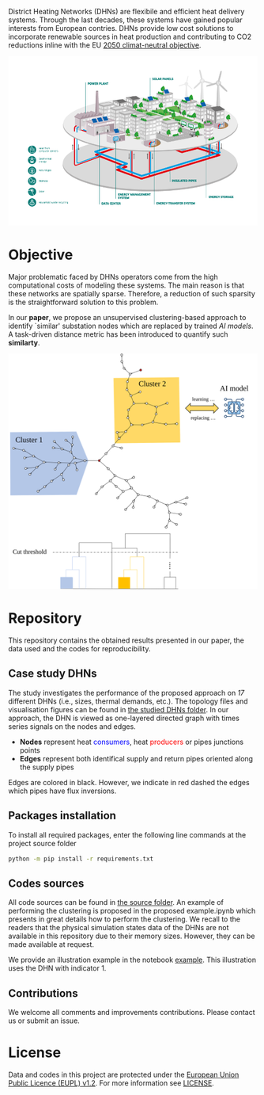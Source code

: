 District Heating Networks (DHNs) are flexibile and efficient heat delivery systems. Through the last decades, these systems have gained popular interests from European contries. DHNs provide low cost solutions to incorporate renewable sources in heat production and contributing to CO2 reductions inline with the EU [2050 climat-neutral objective](https://climate.ec.europa.eu/eu-action/climate-strategies-targets/2050-long-term-strategy_en). 

![DHN illustration, credit to Engie (https://www.engie.com/activites/reseaux-chaleur-froid)](illustration/DHN_illustration.png "DHN illustration, credit to Engie")

# Objective

Major problematic faced by DHNs operators come from the high computational costs of modeling these systems. The main reason is that these networks are spatially sparse. Therefore, a reduction of such sparsity is the straightforward solution to this problem. 


In our **paper**, we propose an unsupervised clustering-based approach to identify `similar' substation nodes which are replaced by trained *AI models*. A task-driven distance metric has been introduced to quantify such **similarty**.


![Proposed clustering](illustration/image.svg "Proposed clustering illustration")


# Repository 

This repository contains the obtained results presented in our paper, the data used and the codes for reproducibility.


## Case study DHNs

The study investigates the performance of the proposed approach on *17* different DHNs (i.e., sizes, thermal demands, etc.). The topology files and visualisation figures can be found in [the studied DHNs folder](studied_dhns/). In our approach, the DHN is viewed as one-layered directed graph with times series signals on the nodes and edges.

- **Nodes** represent heat <span style="color:blue">consumers</span>, heat <span style="color:red">producers</span> or pipes junctions points
- **Edges** represent both identifical supply and return pipes oriented along the supply pipes

Edges are colored in black. However, we indicate in red dashed the edges which pipes have flux inversions. 


## Packages installation

To install all required packages, enter the following line commands at the project source folder

```bash
python -m pip install -r requirements.txt
``` 


## Codes sources

All code sources can be found in [the source folder](src/). An example of performing the clustering is proposed in the proposed example.ipynb which presents in great details how to perform the clustering. We recall to the readers that the physical simulation states data of the DHNs are not available in this repository due to their memory sizes. However, they can be made available at request. 

We provide an illustration example in the notebook [example](example.ipynb). This illustration uses the DHN with indicator 1.


## Contributions

We welcome all comments and improvements contributions. Please contact us or submit an issue.


# License

Data and codes in this project are protected under the [European Union Public Licence (EUPL) v1.2](https://joinup.ec.europa.eu/page/eupl-text-11-12).
For more information see [LICENSE](LICENSE).
